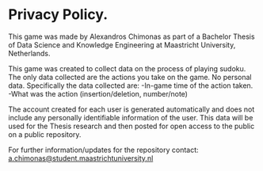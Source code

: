# Privacy Policy.
This game was made by Alexandros Chimonas as part of a Bachelor Thesis of Data Science and Knowledge Engineering at Maastricht University, Netherlands.

This game was created to collect data on the process of playing sudoku. The only data collected are the actions you take on the game. No personal data. Specifically the data collected are:
	-In-game time of the action taken.
	-What was the action (insertion/deletion, number/note)
	
The account created for each user is generated automatically and does not include any personally identifiable information of the user.
This data will be used for the Thesis research and then posted for open access to the public on a public repository. 

For further information/updates for the repository contact: a.chimonas@student.maastrichtuniversity.nl
